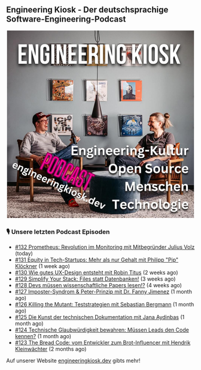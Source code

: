 ## Engineering Kiosk - Der deutschsprachige Software-Engineering-Podcast

<p align="center">
  <img width="500" height="500" src="https://github.com/EngineeringKiosk/.github/blob/main/images/podcast_square.jpg" alt="Engineering Kiosk Podcast" title="Engineering Kiosk Podcast">
</p>

### 🎙️ Unsere letzten Podcast Episoden


- [#132 Prometheus: Revolution im Monitoring mit Mitbegründer Julius Volz](https://engineeringkiosk.dev) (today)
- [#131 Equity in Tech-Startups: Mehr als nur Gehalt mit Philipp &#34;Pip&#34; Klöckner](https://engineeringkiosk.dev) (1 week ago)
- [#130 Wie gutes UX-Design entsteht mit Robin Titus](https://engineeringkiosk.dev) (2 weeks ago)
- [#129 Simplify Your Stack: Files statt Datenbanken!](https://engineeringkiosk.dev) (3 weeks ago)
- [#128 Devs müssen wissenschaftliche Papers lesen!?](https://engineeringkiosk.dev) (4 weeks ago)
- [#127 Imposter-Syndrom &amp; Peter-Prinzip mit Dr. Fanny Jimenez](https://engineeringkiosk.dev) (1 month ago)
- [#126 Killing the Mutant: Teststrategien mit Sebastian Bergmann](https://engineeringkiosk.dev) (1 month ago)
- [#125 Die Kunst der technischen Dokumentation mit Jana Aydinbas](https://engineeringkiosk.dev) (1 month ago)
- [#124 Technische Glaubwürdigkeit bewahren: Müssen Leads den Code kennen?](https://engineeringkiosk.dev) (1 month ago)
- [#123 The Bread Code: vom Entwickler zum Brot-Influencer mit Hendrik Kleinwächter](https://engineeringkiosk.dev) (2 months ago)

Auf unserer Website [engineeringkiosk.dev](https://engineeringkiosk.dev/) gibts mehr!
